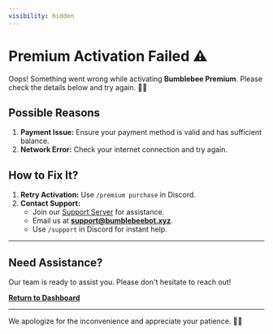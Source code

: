 ```yaml
---
visibility: hidden
---
```


# **Premium Activation Failed ⚠️**

Oops! Something went wrong while activating **Bumblebee Premium**. Please check the details below and try again. 🐝💔

## **Possible Reasons**

1. **Payment Issue:** Ensure your payment method is valid and has sufficient balance.
2. **Network Error:** Check your internet connection and try again.

## **How to Fix It?**

1. **Retry Activation:** Use `/premium purchase` in Discord.
2. **Contact Support:**
   - Join our [Support Server](https://discord.gg/m5UHp3abHW) for assistance.
   - Email us at **support@bumblebeebot.xyz**.
   - Use `/support` in Discord for instant help.

---

## **Need Assistance?**

Our team is ready to assist you. Please don't hesitate to reach out!

[**Return to Dashboard**](https://docs.bumblebeebot.xyz/dashboard)

---

We apologize for the inconvenience and appreciate your patience. 🐝✨
